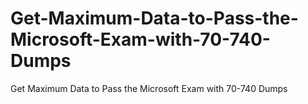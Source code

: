 # Get-Maximum-Data-to-Pass-the-Microsoft-Exam-with-70-740-Dumps
Get Maximum Data to Pass the Microsoft Exam with 70-740 Dumps
